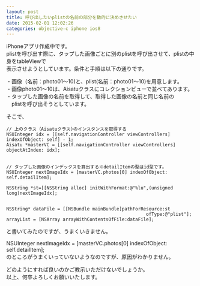 ```yaml
---
layout: post
title: 呼び出したいplistの名前の部分を動的に決めさせたい
date: 2015-02-01 12:02:26
categories: objective-c iphone ios8
---
```

<!-- {% raw %} -->
<p>iPhoneアプリ作成中です。<br>
plistを呼び出す際に、タップした画像ごとに別のplistを呼び出させて、plistの中身をtableViewで<br>
表示させようとしています。条件と手順は以下の通りです。</p>

<p>・画像（名前：photo01〜10)と、plist(名前：photo01〜10)を用意します。<br>
・画像photo01〜10は、Aisatuクラスにコレクションビューで並べてあります。<br>
・タップした画像の名前を取得して、取得した画像の名前と同じ名前の<br>
　plistを呼び出そうとしています。</p>

<p>そこで、</p>

<pre><code>// 上のクラス（Aisatuクラス)のインスタンスを取得する
NSUInteger idx = [[self.navigationController viewControllers] indexOfObject: self] - 1;
Aisatu *masterVC = [[self.navigationController viewControllers] objectAtIndex: idx];


// タップした画像のインデックスを算出する※detailItemの型はid型です。
NSUInteger nextImageIdx = [masterVC.photos[0] indexOfObject: self.detailItem];

NSString *st=[[NSString alloc] initWithFormat:@"%lu",(unsigned long)nextImageIdx];


NSString* dataFile = [[NSBundle mainBundle]pathForResource:st
                                                    ofType:@"plist"];
arrayList = [NSArray arrayWithContentsOfFile:dataFile];
</code></pre>

<p>と書いてみたのですが、うまくいきません。</p>

<p>NSUInteger nextImageIdx = [masterVC.photos[0] indexOfObject: self.detailItem];<br>
のところがうまくいっていないようなのですが、原因がわかりません。</p>

<p>どのようにすれば良いのかご教示いただけないでしょうか。<br>
以上、何卒よろしくお願いいたします。</p>
<!-- {% endraw %} -->
